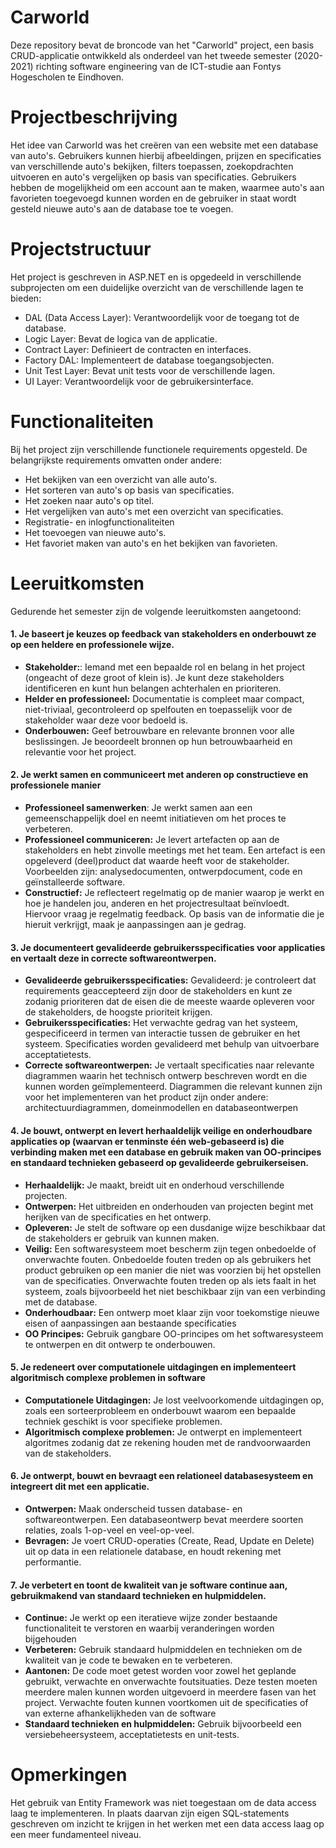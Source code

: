 
# Carworld
Deze repository bevat de broncode van het "Carworld" project, een basis CRUD-applicatie ontwikkeld als onderdeel van het tweede semester (2020-2021) richting software engineering van de ICT-studie aan Fontys Hogescholen te Eindhoven.

# Projectbeschrijving
Het idee van Carworld was het creëren van een website met een database van auto's. Gebruikers kunnen hierbij afbeeldingen, prijzen en specificaties van verschillende auto's bekijken, filters toepassen, zoekopdrachten uitvoeren en auto's vergelijken op basis van specificaties. Gebruikers hebben de mogelijkheid om een account aan te maken, waarmee auto's aan favorieten toegevoegd kunnen worden en de gebruiker in staat wordt gesteld nieuwe auto's aan de database toe te voegen.

# Projectstructuur
Het project is geschreven in ASP.NET en is opgedeeld in verschillende subprojecten om een duidelijke overzicht van de verschillende lagen te bieden:

- DAL (Data Access Layer): Verantwoordelijk voor de toegang tot de database.
- Logic Layer: Bevat de logica van de applicatie.
- Contract Layer: Definieert de contracten en interfaces.
- Factory DAL: Implementeert de database toegangsobjecten.
- Unit Test Layer: Bevat unit tests voor de verschillende lagen.
- UI Layer: Verantwoordelijk voor de gebruikersinterface.

# Functionaliteiten
Bij het project zijn verschillende functionele requirements opgesteld. De belangrijkste requirements omvatten onder andere:

- Het bekijken van een overzicht van alle auto's.
- Het sorteren van auto's op basis van specificaties.
- Het zoeken naar auto's op titel.
- Het vergelijken van auto's met een overzicht van specificaties.
- Registratie- en inlogfunctionaliteiten
- Het toevoegen van nieuwe auto's.
- Het favoriet maken van auto's en het bekijken van favorieten.

# Leeruitkomsten
Gedurende het semester zijn de volgende leeruitkomsten aangetoond:

#### 1. Je baseert je keuzes op feedback van stakeholders en onderbouwt ze op een heldere en professionele wijze.
- **Stakeholder:**: Iemand met een bepaalde rol en belang in het project (ongeacht of deze groot of klein is). Je kunt deze stakeholders identificeren en kunt hun belangen achterhalen en prioriteren.
- **Helder en professioneel:** Documentatie is compleet maar compact, niet-triviaal, gecontroleerd op spelfouten en toepasselijk voor de stakeholder waar deze voor bedoeld is.
- **Onderbouwen:** Geef betrouwbare en relevante bronnen voor alle beslissingen. Je beoordeelt bronnen op hun betrouwbaarheid en relevantie voor het project.

#### 2. Je werkt samen en communiceert met anderen op constructieve en professionele manier
- **Professioneel samenwerken**: Je werkt samen aan een gemeenschappelijk doel en neemt initiatieven om het proces te verbeteren.
- **Professioneel communiceren:** Je levert artefacten op aan de stakeholders en hebt zinvolle meetings met het team. Een artefact is een opgeleverd (deel)product dat waarde heeft voor de stakeholder. Voorbeelden zijn: analysedocumenten, ontwerpdocument, code en geïnstalleerde software.
- **Constructief:** Je reflecteert regelmatig op de manier waarop je werkt en hoe je handelen jou, anderen en het projectresultaat beïnvloedt. Hiervoor vraag je regelmatig feedback. Op basis van de informatie die je hieruit verkrijgt, maak je aanpassingen aan je gedrag.

#### 3. Je documenteert gevalideerde gebruikersspecificaties voor applicaties en vertaalt deze in correcte softwareontwerpen.
- **Gevalideerde gebruikersspecificaties:** Gevalideerd: je controleert dat requirements geaccepteerd zijn door de stakeholders en kunt ze zodanig prioriteren dat de eisen die de meeste waarde opleveren voor de stakeholders, de hoogste prioriteit krijgen.
- **Gebruikersspecificaties:** Het verwachte gedrag van het systeem, gespecificeerd in termen van interactie tussen de gebruiker en het systeem. Specificaties worden gevalideerd met behulp van uitvoerbare acceptatietests.
- **Correcte softwareontwerpen:** Je vertaalt specificaties naar relevante diagrammen waarin het technisch ontwerp beschreven wordt en die kunnen worden geïmplementeerd. Diagrammen die relevant kunnen zijn voor het implementeren van het product zijn onder andere: architectuurdiagrammen, domeinmodellen en databaseontwerpen

#### 4. Je bouwt, ontwerpt en levert herhaaldelijk veilige en onderhoudbare applicaties op (waarvan er tenminste één web-gebaseerd is) die verbinding maken met een database en gebruik maken van OO-principes en standaard technieken gebaseerd op gevalideerde gebruikerseisen.
- **Herhaaldelijk:** Je maakt, breidt uit en onderhoud verschillende projecten.
- **Ontwerpen:** Het uitbreiden en onderhouden van projecten begint met herijken van de specificaties en het ontwerp.
- **Opleveren:** Je stelt de software op een dusdanige wijze beschikbaar dat de stakeholders er gebruik van kunnen maken.
- **Veilig:** Een softwaresysteem moet bescherm zijn tegen onbedoelde of onverwachte fouten. Onbedoelde fouten treden op als gebruikers het product gebruiken op een manier die niet was voorzien bij het opstellen van de specificaties. Onverwachte fouten treden op als iets faalt in het systeem, zoals bijvoorbeeld het niet beschikbaar zijn van een verbinding met de database.
- **Onderhoudbaar:** Een ontwerp moet klaar zijn voor toekomstige nieuwe eisen of aanpassingen aan bestaande specificaties
- **OO Principes:** Gebruik gangbare OO-principes om het softwaresysteem te ontwerpen en dit ontwerp te onderbouwen.

#### 5. Je redeneert over computationele uitdagingen en implementeert algoritmisch complexe problemen in software
- **Computationele Uitdagingen:** Je lost veelvoorkomende uitdagingen op, zoals een sorteerprobleem en onderbouwt waarom een bepaalde techniek geschikt is voor specifieke problemen.
- **Algoritmisch complexe problemen:** Je ontwerpt en implementeert algoritmes zodanig dat ze rekening houden met de randvoorwaarden van de stakeholders.

#### 6. Je ontwerpt, bouwt en bevraagt een relationeel databasesysteem en integreert dit met een applicatie.
- **Ontwerpen:** Maak onderscheid tussen database- en softwareontwerpen. Een databaseontwerp bevat meerdere soorten relaties, zoals 1-op-veel en veel-op-veel.
- **Bevragen:** Je voert CRUD-operaties (Create, Read, Update en Delete) uit op data in een relationele database, en houdt rekening met performantie.

#### 7. Je verbetert en toont de kwaliteit van je software continue aan, gebruikmakend van standaard technieken en hulpmiddelen.
- **Continue:** Je werkt op een iteratieve wijze zonder bestaande functionaliteit te verstoren en waarbij veranderingen worden bijgehouden
- **Verbeteren:** Gebruik standaard hulpmiddelen en technieken om de kwaliteit van je code te bewaken en te verbeteren.
- **Aantonen:** De code moet getest worden voor zowel het geplande gebruikt, verwachte en onverwachte foutsituaties. Deze testen moeten meerdere malen kunnen worden uitgevoerd in meerdere fasen van het project. Verwachte fouten kunnen voortkomen uit de specificaties of van externe afhankelijkheden van de software
- **Standaard technieken en hulpmiddelen:** Gebruik bijvoorbeeld een versiebeheersysteem, acceptatietests en unit-tests.

# Opmerkingen
Het gebruik van Entity Framework was niet toegestaan om de data access laag te implementeren. In plaats daarvan zijn eigen SQL-statements geschreven om inzicht te krijgen in het werken met een data access laag op een meer fundamenteel niveau.
